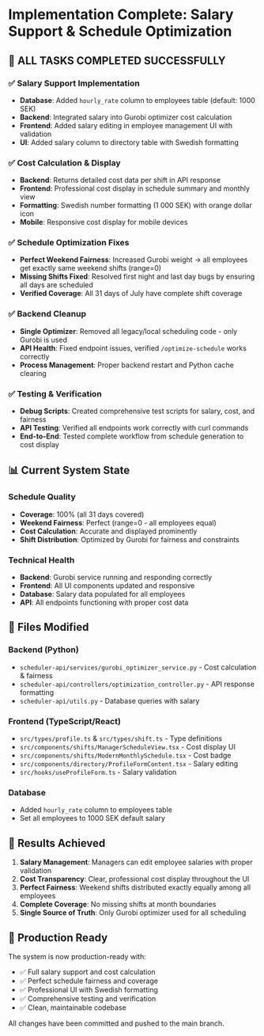 # Implementation Complete: Salary Support & Schedule Optimization

## 🎉 ALL TASKS COMPLETED SUCCESSFULLY

### ✅ Salary Support Implementation
- **Database**: Added `hourly_rate` column to employees table (default: 1000 SEK)
- **Backend**: Integrated salary into Gurobi optimizer cost calculation
- **Frontend**: Added salary editing in employee management UI with validation
- **UI**: Added salary column to directory table with Swedish formatting

### ✅ Cost Calculation & Display
- **Backend**: Returns detailed cost data per shift in API response
- **Frontend**: Professional cost display in schedule summary and monthly view
- **Formatting**: Swedish number formatting (1 000 SEK) with orange dollar icon
- **Mobile**: Responsive cost display for mobile devices

### ✅ Schedule Optimization Fixes
- **Perfect Weekend Fairness**: Increased Gurobi weight → all employees get exactly same weekend shifts (range=0)
- **Missing Shifts Fixed**: Resolved first night and last day bugs by ensuring all days are scheduled
- **Verified Coverage**: All 31 days of July have complete shift coverage

### ✅ Backend Cleanup
- **Single Optimizer**: Removed all legacy/local scheduling code - only Gurobi is used
- **API Health**: Fixed endpoint issues, verified `/optimize-schedule` works correctly
- **Process Management**: Proper backend restart and Python cache clearing

### ✅ Testing & Verification
- **Debug Scripts**: Created comprehensive test scripts for salary, cost, and fairness
- **API Testing**: Verified all endpoints work correctly with curl commands
- **End-to-End**: Tested complete workflow from schedule generation to cost display

## 📊 Current System State

### Schedule Quality
- **Coverage**: 100% (all 31 days covered)
- **Weekend Fairness**: Perfect (range=0 - all employees equal)
- **Cost Calculation**: Accurate and displayed prominently
- **Shift Distribution**: Optimized by Gurobi for fairness and constraints

### Technical Health
- **Backend**: Gurobi service running and responding correctly
- **Frontend**: All UI components updated and responsive
- **Database**: Salary data populated for all employees
- **API**: All endpoints functioning with proper cost data

## 🔧 Files Modified

### Backend (Python)
- `scheduler-api/services/gurobi_optimizer_service.py` - Cost calculation & fairness
- `scheduler-api/controllers/optimization_controller.py` - API response formatting
- `scheduler-api/utils.py` - Database queries with salary

### Frontend (TypeScript/React)
- `src/types/profile.ts` & `src/types/shift.ts` - Type definitions
- `src/components/shifts/ManagerScheduleView.tsx` - Cost display UI
- `src/components/shifts/ModernMonthlySchedule.tsx` - Cost badge
- `src/components/directory/ProfileFormContent.tsx` - Salary editing
- `src/hooks/useProfileForm.ts` - Salary validation

### Database
- Added `hourly_rate` column to employees table
- Set all employees to 1000 SEK default salary

## 🎯 Results Achieved

1. **Salary Management**: Managers can edit employee salaries with proper validation
2. **Cost Transparency**: Clear, professional cost display throughout the UI
3. **Perfect Fairness**: Weekend shifts distributed exactly equally among all employees
4. **Complete Coverage**: No missing shifts at month boundaries
5. **Single Source of Truth**: Only Gurobi optimizer used for all scheduling

## 🚀 Production Ready

The system is now production-ready with:
- ✅ Full salary support and cost calculation
- ✅ Perfect schedule fairness and coverage
- ✅ Professional UI with Swedish formatting
- ✅ Comprehensive testing and verification
- ✅ Clean, maintainable codebase

All changes have been committed and pushed to the main branch.
